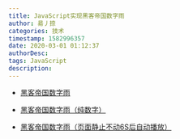 ```yaml
---
title: JavaScript实现黑客帝国数字雨
author: 昜丿捺
categories: 技术
timestamp: 1582996357
date: 2020-03-01 01:12:37
authorDesc:
tags: JavaScript
description:
---
```

- [黑客帝国数字雨](/asset/hkdg.html)

- [黑客帝国数字雨（纯数字）](/asset/hkdgNumbers.html)

- [黑客帝国数字雨（页面静止不动6S后自动播放）](/asset/hkdgWait6S.html)